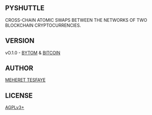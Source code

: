 ## PYSHUTTLE
CROSS-CHAIN ATOMIC SWAPS BETWEEN THE NETWORKS OF TWO BLOCKCHAIN CRYPTOCURRENCIES.

## VERSION
vO.1.0 - [BYTOM](https://github.com/bytom/bytom) & [BITCOIN](https://github.com/bitcoin/bitcoin)

## AUTHOR
[MEHERET TESFAYE](https://github.com/meherett)

## LICENSE
[AGPLv3+](LICENSE)
